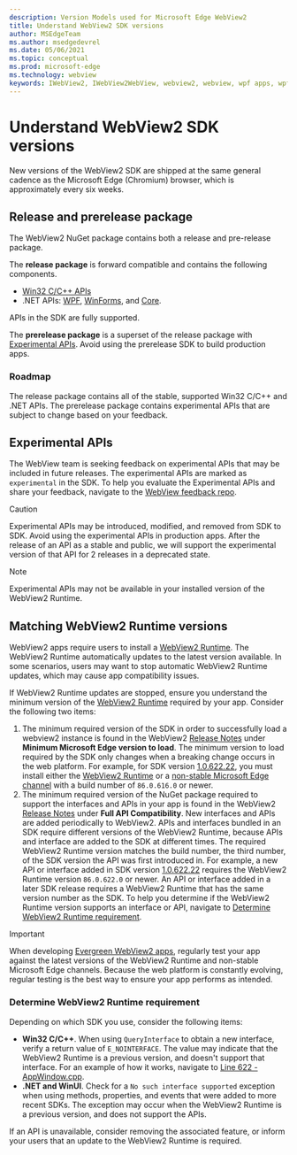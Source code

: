 ```yaml
---
description: Version Models used for Microsoft Edge WebView2
title: Understand WebView2 SDK versions
author: MSEdgeTeam
ms.author: msedgedevrel
ms.date: 05/06/2021
ms.topic: conceptual
ms.prod: microsoft-edge
ms.technology: webview
keywords: IWebView2, IWebView2WebView, webview2, webview, wpf apps, wpf, edge, ICoreWebView2, ICoreWebView2Host, browser control, edge html
---
```

# Understand WebView2 SDK versions  

New versions of the WebView2 SDK are shipped at the same general cadence as the Microsoft Edge \(Chromium\) browser, which is approximately every six weeks.  

## Release and prerelease package  

The WebView2 NuGet package contains both a release and pre-release package.  

The **release package** is forward compatible and contains the following components.  

*   [Win32 C/C++ APIs][ReferenceWin32]
*   .NET APIs:  [WPF][DotnetMicrosoftWebWebview2WpfNamespace], [WinForms][DotnetMicrosoftWebWebview2WinformsNamespace], and [Core][DotnetMicrosoftWebWebview2CoreNamespace].  
    
APIs in the SDK are fully supported.  

The **prerelease package** is a superset of the release package with [Experimental APIs](#experimental-apis).  Avoid using the prerelease SDK to build production apps.  

### Roadmap  

The release package contains all of the stable, supported Win32 C/C++ and .NET APIs.  The prerelease package contains experimental APIs that are subject to change based on your feedback.  

## Experimental APIs  

The WebView team is seeking feedback on experimental APIs that may be included in future releases.  The experimental APIs are marked as `experimental` in the SDK.  To help you evaluate the Experimental APIs and share your feedback, navigate to the [WebView feedback repo][GithubMicrosoftedgeWebviewfeedback].  

> [!CAUTION]
> Experimental APIs may be introduced, modified, and removed from SDK to SDK.  Avoid using the experimental APIs in production apps.  After the release of an API as a stable and public, we will support the experimental version of that API for 2 releases in a deprecated state. 

> [!NOTE]
> Experimental APIs may not be available in your installed version of the WebView2 Runtime.  

## Matching WebView2 Runtime versions  
WebView2 apps require users to install a [WebView2 Runtime][MicrosoftDeveloperEdgeWebview2].  The WebView2 Runtime automatically updates to the latest version available.  In some scenarios, users may want to stop automatic WebView2 Runtime updates, which may cause app compatibility issues.  

If WebView2 Runtime updates are stopped, ensure you understand the minimum version of the [WebView2 Runtime][MicrosoftDeveloperEdgeWebview2] required by your app.  Consider the following two items:  

1.  The minimum required version of the SDK in order to successfully load a webview2 instance is found in the WebView2 [Release Notes][Webview2ReleaseNotes] under **Minimum Microsoft Edge version to load**.  The minimum version to load required by the SDK only changes when a breaking change occurs in the web platform.  For example, for SDK version [1.0.622.22][Webview2ReleaseNotes1062222], you must install either the [WebView2 Runtime][MicrosoftDeveloperEdgeWebview2] or a [non-stable Microsoft Edge channel][MicrosoftedgeinsiderDownload] with a build number of `86.0.616.0` or newer.   
1.  The minimum required version of the NuGet package required to support the interfaces and APIs in your app is found in the WebView2 [Release Notes][Webview2ReleaseNotes] under **Full API Compatibility**.  New interfaces and APIs are added periodically to WebView2.  APIs and interfaces bundled in an SDK require different versions of the WebView2 Runtime, because APIs and interface are added to the SDK at different times.  The required WebView2 Runtime version matches the build number, the third number, of the SDK version the API was first introduced in.  For example, a new API or interface added in SDK version [1.0.622.22][Webview2ReleaseNotes1062222] requires the WebView2 Runtime version `86.0.622.0` or newer.  An API or interface added in a later SDK release requires a WebView2 Runtime that has the same version number as the SDK.  To help you determine if the WebView2 Runtime version supports an interface or API, navigate to [Determine WebView2 Runtime requirement](#determine-webview2-runtime-requirement).  
    
> [!IMPORTANT]
> When developing [Evergreen WebView2 apps][Webview2ConceptsDistributionEvergreenDistributionMode], regularly test your app against the latest versions of the WebView2 Runtime and non-stable Microsoft Edge channels.  Because the web platform is constantly evolving, regular testing is the best way to ensure your app performs as intended.  

### Determine WebView2 Runtime requirement  

Depending on which SDK you use, consider the following items:  

*   **Win32 C/C++**.  When using `QueryInterface` to obtain a new interface, verify a return value of `E_NOINTERFACE`.  The value may indicate that the WebView2 Runtime is a previous version, and doesn't support that interface.  For an example of how it works, navigate to [Line 622 - AppWindow.cpp][GithubMicrosoftedgeWebview2samplesSampleappsWebview2apisampleAppwindowCppL622].  
*   **.NET and WinUI**.  Check for a `No such interface supported` exception when using methods, properties, and events that were added to more recent SDKs.  The exception may occur when the WebView2 Runtime is a previous version, and does not support the APIs.  
    
If an API is unavailable, consider removing the associated feature, or inform your users that an update to the WebView2 Runtime is required.  

<!--
## Versioning  

After you have used a particular version of the SDK to build your app, your app may end up running with an older or newer version of installed browser binaries.  Until version 1.0.0.0 of WebView2 there may be breaking changes during updates that prevent your SDK from working with different versions of installed browser binaries.  After version 1.0.0.0, different versions of the SDK may work with different versions of the installed browser by using the following best practices.  

1.  To account for breaking changes to the API be sure to check for failure when requesting the DLL export `CreateCoreWebView2Environment` and when running `QueryInterface` on any `CoreWebView2` object.  A return value of `E_NOINTERFACE` indicates that the SDK is not compatible with the Microsoft Edge browser binaries.  
1.  Checking for failure from `QueryInterface` also accounts for cases where the SDK is newer than the version of the Microsoft Edge browser and your app attempts to use an interface of which the Microsoft Edge browser is unaware.  
1.  When an interface is unavailable, you may consider disabling the associated feature if possible, or otherwise informing your users to update their browsers.  
    -->  

<!--links -->  

[Webview2ConceptsDistributionEvergreenDistributionMode]: ./distribution.md#evergreen-distribution-mode "Evergreen distribution mode - Distribution of apps using WebView2 | Microsoft Docs"  
[Webview2ReleaseNotes]: ../release-notes.md "Release notes for WebView2 SDK | Microsoft Docs"  
[Webview2ReleaseNotes1062222]: ../release-notes.md#1062222 "1.0.622.22 - Release notes for WebView2 SDK | Microsoft Docs"   

[DeployedgeChannels]: /deployedge/microsoft-edge-channels "Overview of the Microsoft Edge channels | Microsoft Docs"  

[DotnetMicrosoftWebWebview2CoreNamespace]: /dotnet/api/microsoft.web.webview2.core "Microsoft.Web.WebView2.Core Namespace | Microsoft Docs"  
[DotnetMicrosoftWebWebview2WpfNamespace]: /dotnet/api/microsoft.web.webview2.wpf "Microsoft.Web.WebView2.Wpf Namespace | Microsoft Docs"  
[DotnetMicrosoftWebWebview2WinformsNamespace]: /dotnet/api/microsoft.web.webview2.winforms "Microsoft.Web.WebView2.WinForms Namespace | Microsoft Docs"  
[ReferenceWin32]: /microsoft-edge/webview2/reference/win32 "WebView2 Win32 C++ Reference | Microsoft Docs"  

[MicrosoftDeveloperEdgeWebview2]: https://developer.microsoft.com/microsoft-edge/webview2/ "Microsoft Edge WebView2 | Microsoft Developer"  

[GithubMicrosoftedgeWebviewfeedback]: https://github.com/MicrosoftEdge/WebViewFeedback "WebView Feedback - MicrosoftEdge/WebViewFeedback | GitHub"  
[GithubMicrosoftedgeWebview2samplesSampleappsWebview2apisampleAppwindowCppL622]: https://github.com/MicrosoftEdge/WebView2Samples/blob/8ec7de9d3e80a942bc7025cffad98eee75e11e64/SampleApps/WebView2APISample/AppWindow.cpp#L622 "Line 622 - AppWindow.cpp - MicrosoftEdge/WebView2Samples | GitHub"  

[MicrosoftedgeinsiderDownload]: https://www.microsoftedgeinsider.com/download "Download Microsoft Edge Insider Channels"  
